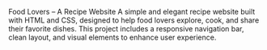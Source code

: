 Food Lovers – A Recipe Website
A simple and elegant recipe website built with HTML and CSS, designed to help food lovers explore, cook, and share their favorite dishes.
This project includes a responsive navigation bar, clean layout, and visual elements to enhance user experience.
